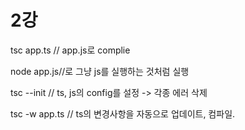 # 2강
tsc app.ts // app.js로 complie

node app.js//로 그냥 js를 실행하는 것처럼 실행

tsc --init // ts, js의 config를 설정 -> 각종 에러 삭제

tsc -w app.ts // ts의 변경사항을 자동으로 업데이트, 컴파일.